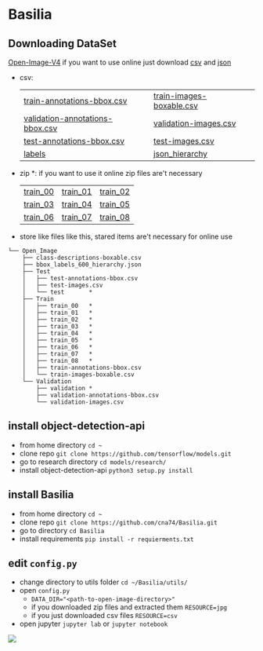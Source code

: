 # Basilia
## Downloading DataSet

[Open-Image-V4](https://www.figure-eight.com/dataset/open-images-annotated-with-bounding-boxes/)
if you want to use online just download [csv](https://github.com/cna74/Basilia/blob/master/#csv) and [json](https://github.com/cna74/Basilia/blob/master/#)
- csv:

    |               |       |
    | ------------- | ----- |
    |[train-annotations-bbox.csv](https://datasets.figure-eight.com/figure_eight_datasets/open-images/train-annotations-bbox.csv)|[train-images-boxable.csv](https://datasets.figure-eight.com/figure_eight_datasets/open-images/train-images-boxable.csv)|    
    |[validation-annotations-bbox.csv](https://datasets.figure-eight.com/figure_eight_datasets/open-images/validation-annotations-bbox.csv)|[validation-images.csv](https://datasets.figure-eight.com/figure_eight_datasets/open-images/validation-images.csv)|    
    |[test-annotations-bbox.csv](https://datasets.figure-eight.com/figure_eight_datasets/open-images/test-annotations-bbox.csv)|[test-images.csv](https://datasets.figure-eight.com/figure_eight_datasets/open-images/test-images.csv)|
    |[labels](https://storage.googleapis.com/openimages/2018_04/class-descriptions-boxable.csv)|[json_hierarchy](https://storage.googleapis.com/openimages/2018_04/bbox_labels_600_hierarchy.json)|

- zip *: if you want to use it online zip files are't necessary

    |               |               |       |
    | ------------- | ------------- | ----- |
    |[train_00](https://datasets.figure-eight.com/figure_eight_datasets/open-images/train_00.zip)| [train_01](https://datasets.figure-eight.com/figure_eight_datasets/open-images/train_01.zip) |[train_02](https://datasets.figure-eight.com/figure_eight_datasets/open-images/train_02.zip)|
    |[train_03](https://datasets.figure-eight.com/figure_eight_datasets/open-images/train_03.zip)| [train_04](https://datasets.figure-eight.com/figure_eight_datasets/open-images/train_04.zip)|[train_05](https://datasets.figure-eight.com/figure_eight_datasets/open-images/train_05.zip)|
    |[train_06](https://datasets.figure-eight.com/figure_eight_datasets/open-images/train_06.zip)| [train_07](https://datasets.figure-eight.com/figure_eight_datasets/open-images/train_06.zip)| [train_08](https://datasets.figure-eight.com/figure_eight_datasets/open-images/train_05.zip)|

- store like files like this, stared items are't necessary for online use 

```
└── Open_Image
    ├── class-descriptions-boxable.csv
    ├── bbox_labels_600_hierarchy.json
    ├── Test
    │   ├── test-annotations-bbox.csv
    │   ├── test-images.csv
    │   └── test       *
    ├── Train
    │   ├── train_00   *
    │   ├── train_01   *
    │   ├── train_02   *
    │   ├── train_03   *
    │   ├── train_04   *
    │   ├── train_05   *
    │   ├── train_06   *
    │   ├── train_07   *
    │   ├── train_08   *
    │   ├── train-annotations-bbox.csv
    │   └── train-images-boxable.csv
    └── Validation
        ├── validation *
        ├── validation-annotations-bbox.csv
        └── validation-images.csv
```

## install object-detection-api
- from home directory `cd ~`
- clone repo `git clone https://github.com/tensorflow/models.git`
- go to research directory `cd models/research/`
- install object-detection-api `python3 setup.py install`

## install Basilia
- from home directory `cd ~`
- clone repo `git clone https://github.com/cna74/Basilia.git`
- go to  directory `cd Basilia`
- install requirements `pip install -r requierments.txt`

## edit `config.py`
- change directory to utils folder `cd ~/Basilia/utils/`
- open `config.py`
    - `DATA_DIR="<path-to-open-image-directory>"`
    - if you downloaded zip files and extracted them `RESOURCE=jpg`
    - if you just downloaded csv files `RESOURCE=csv`
- open jupyter `jupyter lab` or `jupyter notebook`

![](https://github.com/cna74/Basilia/blob/master/Demo.png)
